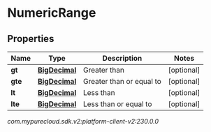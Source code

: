 # NumericRange


## Properties

| Name | Type | Description | Notes |
| ------------ | ------------- | ------------- | ------------- |
| **gt** | [**BigDecimal**](BigDecimal) | Greater than |  [optional] |
| **gte** | [**BigDecimal**](BigDecimal) | Greater than or equal to |  [optional] |
| **lt** | [**BigDecimal**](BigDecimal) | Less than |  [optional] |
| **lte** | [**BigDecimal**](BigDecimal) | Less than or equal to |  [optional] |




_com.mypurecloud.sdk.v2:platform-client-v2:230.0.0_
